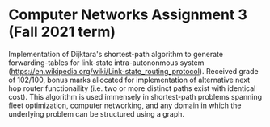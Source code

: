 # Computer Networks Assignment 3 (Fall 2021 term)

Implementation of Dijktara's shortest-path algorithm to generate forwarding-tables for link-state intra-autononmous system (https://en.wikipedia.org/wiki/Link-state_routing_protocol). Received grade of 102/100, bonus marks allocated for implementation of alternative next hop router functionaility (i.e. two or more distinct paths exist with identical cost). This algorithm is used immensely in shortest-path problems spanning fleet optimization, computer networking, and any domain in which the underlying problem can be structured using a graph. 
